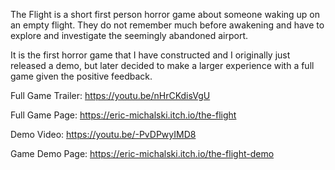 The Flight is a short first person horror game about someone waking up on an empty flight.
They do not remember much before awakening and have to explore and investigate the seemingly abandoned airport.

It is the first horror game that I have constructed and I originally just released a demo, but later decided to make a larger experience with a full game given the positive feedback.

Full Game Trailer:
https://youtu.be/nHrCKdisVgU

Full Game Page:
https://eric-michalski.itch.io/the-flight

Demo Video:
https://youtu.be/-PvDPwyIMD8

Game Demo Page:
https://eric-michalski.itch.io/the-flight-demo

